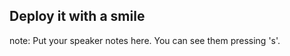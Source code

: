 ## Deploy it with a smile


note:
    Put your speaker notes here.
    You can see them pressing 's'.
